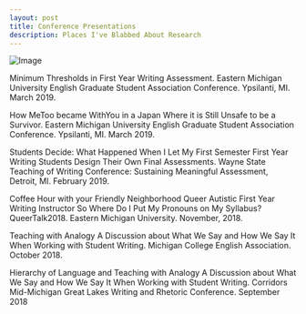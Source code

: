 ```yaml
---
layout: post
title: Conference Presentations
description: Places I've Blabbed About Research
---
```


![Image](/gradfolio/assets/images/egsa.jpg "Vee")

Minimum Thresholds in First Year Writing Assessment. Eastern Michigan University English Graduate Student Association Conference. Ypsilanti, MI. March 2019. 

How MeToo became WithYou in a Japan Where it is Still Unsafe to be a Survivor. Eastern Michigan University English Graduate Student Association Conference. Ypsilanti, MI. March 2019.

Students Decide: What Happened When I Let My First Semester First Year Writing Students Design Their Own Final Assessments. Wayne State Teaching of Writing Conference: Sustaining Meaningful Assessment, Detroit, MI. February 2019.

Coffee Hour with your Friendly Neighborhood Queer Autistic First Year Writing Instructor So Where Do I Put My Pronouns on My Syllabus? QueerTalk2018. Eastern Michigan University. November, 2018.

Teaching with Analogy A Discussion about What We Say and How We Say It When Working with Student Writing. Michigan College English Association. October 2018.

Hierarchy of Language and Teaching with Analogy A Discussion about What We Say and How We Say It When Working with Student Writing. Corridors Mid-Michigan Great Lakes Writing and Rhetoric Conference. September 2018
